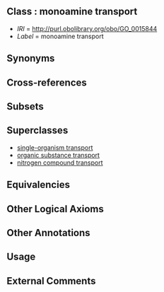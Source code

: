 
## Class : monoamine transport

 * *IRI* = http://purl.obolibrary.org/obo/GO_0015844
 * *Label* = monoamine transport

## Synonyms


## Cross-references


## Subsets


## Superclasses

 * [single-organism transport](../../GO/65/GO_0044765.md)
 * [organic substance transport](../../GO/02/GO_0071702.md)
 * [nitrogen compound transport](../../GO/05/GO_0071705.md)

## Equivalencies


## Other Logical Axioms


## Other Annotations


## Usage


## External Comments

